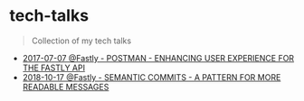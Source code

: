 # tech-talks

> Collection of my tech talks

- [2017-07-07 @Fastly - POSTMAN - ENHANCING USER EXPERIENCE FOR THE FASTLY API](http://www.philippschulte.com/tech-talks/2017-07-07/)
- [2018-10-17 @Fastly - SEMANTIC COMMITS - A PATTERN FOR MORE READABLE MESSAGES](https://www.philippschulte.com/tech-talks/2018-10-17/)
